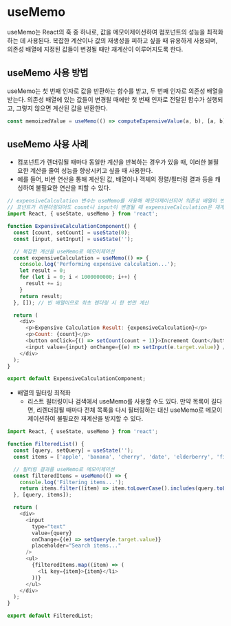 # useMemo

useMemo는 React의 훅 중 하나로, 값을 메모이제이션하여 컴포넌트의 성능을 최적화하는 데 사용된다. 복잡한 계산이나 값의 재생성을 피하고 싶을 때 유용하게 사용되며, 의존성 배열에 지정된 값들이 변경될 때만 재계산이 이루어지도록 한다.  

## useMemo 사용 방법

useMemo는 첫 번째 인자로 값을 반환하는 함수를 받고, 두 번째 인자로 의존성 배열을 받는다. 의존성 배열에 있는 값들이 변경될 때에만 첫 번째 인자로 전달된 함수가 실행되고, 그렇지 않으면 계산된 값을 반환한다.  

```javascript
const memoizedValue = useMemo(() => computeExpensiveValue(a, b), [a, b]);
```

## useMemo 사용 사례

 - 컴포넌트가 렌더링될 때마다 동일한 계산을 반복하는 경우가 있을 때, 이러한 불필요한 계산을 줄여 성능을 향상시키고 싶을 때 사용한다.
 - 예를 들어, 비싼 연산을 통해 계산된 값, 배열이나 객체의 정렬/필터링 결과 등을 캐싱하여 불필요한 연산을 피할 수 있다.
```javascript
// expensiveCalculation 변수는 useMemo를 사용해 메모이제이션되어 의존성 배열이 변경되지 않는 한 재계산되지 않는다.
// 포넌트가 리렌더링되어도 count나 input이 변경될 때 expensiveCalculation은 재계산되지 않고 이전 값을 사용한다.
import React, { useState, useMemo } from 'react';

function ExpensiveCalculationComponent() {
  const [count, setCount] = useState(0);
  const [input, setInput] = useState('');

  // 복잡한 계산을 useMemo로 메모이제이션
  const expensiveCalculation = useMemo(() => {
    console.log('Performing expensive calculation...');
    let result = 0;
    for (let i = 0; i < 1000000000; i++) {
      result += i;
    }
    return result;
  }, []); // 빈 배열이므로 최초 렌더링 시 한 번만 계산

  return (
    <div>
      <p>Expensive Calculation Result: {expensiveCalculation}</p>
      <p>Count: {count}</p>
      <button onClick={() => setCount(count + 1)}>Increment Count</button>
      <input value={input} onChange={(e) => setInput(e.target.value)} />
    </div>
  );
}

export default ExpensiveCalculationComponent;
```

 - 배열의 필터링 최적화
    - 리스트 필터링이나 검색에서 useMemo를 사용할 수도 있다. 만약 목록이 길다면, 리렌더링될 때마다 전체 목록을 다시 필터링하는 대신 useMemo로 메모이제이션하여 불필요한 재계산을 방지할 수 있다.
```javascript
import React, { useState, useMemo } from 'react';

function FilteredList() {
  const [query, setQuery] = useState('');
  const items = ['apple', 'banana', 'cherry', 'date', 'elderberry', 'fig', 'grape'];

  // 필터링 결과를 useMemo로 메모이제이션
  const filteredItems = useMemo(() => {
    console.log('Filtering items...');
    return items.filter((item) => item.toLowerCase().includes(query.toLowerCase()));
  }, [query, items]);

  return (
    <div>
      <input
        type="text"
        value={query}
        onChange={(e) => setQuery(e.target.value)}
        placeholder="Search items..."
      />
      <ul>
        {filteredItems.map((item) => (
          <li key={item}>{item}</li>
        ))}
      </ul>
    </div>
  );
}

export default FilteredList;
```
